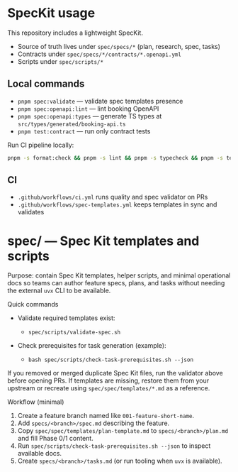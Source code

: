 # SpecKit usage

This repository includes a lightweight SpecKit.

- Source of truth lives under `spec/specs/*` (plan, research, spec, tasks)
- Contracts under `spec/specs/*/contracts/*.openapi.yml`
- Scripts under `spec/scripts/*`

## Local commands

- `pnpm spec:validate` — validate spec templates presence
- `pnpm spec:openapi:lint` — lint booking OpenAPI
- `pnpm spec:openapi:types` — generate TS types at `src/types/generated/booking-api.ts`
- `pnpm test:contract` — run only contract tests

Run CI pipeline locally:

```zsh
pnpm -s format:check && pnpm -s lint && pnpm -s typecheck && pnpm -s test && pnpm -s build
```

## CI

- `.github/workflows/ci.yml` runs quality and spec validator on PRs
- `.github/workflows/spec-templates.yml` keeps templates in sync and validates

# spec/ — Spec Kit templates and scripts

Purpose: contain Spec Kit templates, helper scripts, and minimal operational docs so teams can author feature specs, plans, and tasks without needing the external `uvx` CLI to be available.

Quick commands

- Validate required templates exist:
  - `spec/scripts/validate-spec.sh`

- Check prerequisites for task generation (example):
  - `bash spec/scripts/check-task-prerequisites.sh --json`

If you removed or merged duplicate Spec Kit files, run the validator above before opening PRs. If templates are missing, restore them from your upstream or recreate using `spec/spec/templates/*.md` as a reference.

Workflow (minimal)

1. Create a feature branch named like `001-feature-short-name`.
2. Add `specs/<branch>/spec.md` describing the feature.
3. Copy `spec/spec/templates/plan-template.md` to `specs/<branch>/plan.md` and fill Phase 0/1 content.
4. Run `spec/scripts/check-task-prerequisites.sh --json` to inspect available docs.
5. Create `specs/<branch>/tasks.md` (or run tooling when `uvx` is available).
